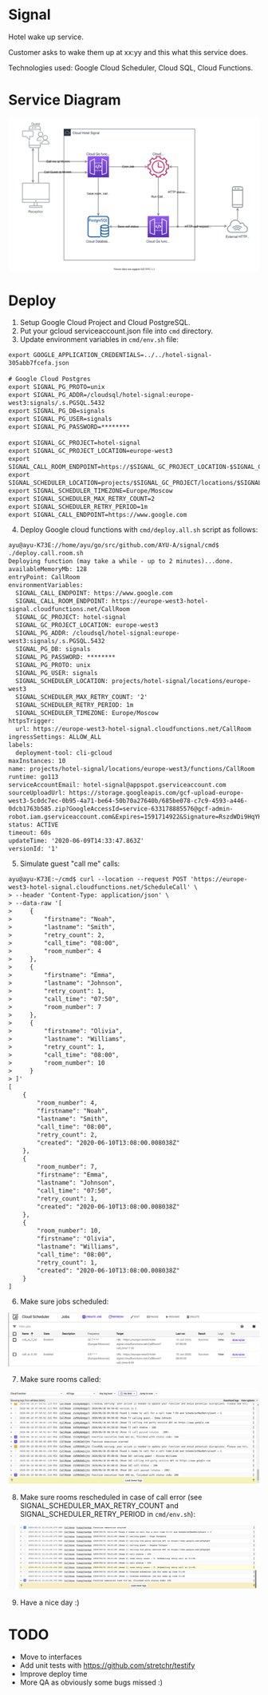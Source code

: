 # Signal

Hotel wake up service.

Customer asks to wake them up at xx:yy and this what this service does.

Technologies used: Google Cloud Scheduler, Cloud SQL, Cloud Functions.

# Service Diagram

![](images/diagram.svg)

# Deploy

1. Setup Google Cloud Project and Cloud PostgreSQL.
2. Put your gcloud serviceaccount.json file into `cmd` directory.
3. Update environment variables in `cmd/env.sh` file:

```
export GOOGLE_APPLICATION_CREDENTIALS=../../hotel-signal-305abb7fcefa.json

# Google Cloud Postgres
export SIGNAL_PG_PROTO=unix
export SIGNAL_PG_ADDR=/cloudsql/hotel-signal:europe-west3:signals/.s.PGSQL.5432
export SIGNAL_PG_DB=signals
export SIGNAL_PG_USER=signals
export SIGNAL_PG_PASSWORD=********

export SIGNAL_GC_PROJECT=hotel-signal
export SIGNAL_GC_PROJECT_LOCATION=europe-west3
export SIGNAL_CALL_ROOM_ENDPOINT=https://$SIGNAL_GC_PROJECT_LOCATION-$SIGNAL_GC_PROJECT.cloudfunctions.net/CallRoom
export SIGNAL_SCHEDULER_LOCATION=projects/$SIGNAL_GC_PROJECT/locations/$SIGNAL_GC_PROJECT_LOCATION
export SIGNAL_SCHEDULER_TIMEZONE=Europe/Moscow
export SIGNAL_SCHEDULER_MAX_RETRY_COUNT=2
export SIGNAL_SCHEDULER_RETRY_PERIOD=1m
export SIGNAL_CALL_ENDPOINT=https://www.google.com
```

4. Deploy Google cloud functions with `cmd/deploy.all.sh` script as follows:

```
ayu@ayu-K73E://home/ayu/go/src/github.com/AYU-A/signal/cmd$ ./deploy.call.room.sh 
Deploying function (may take a while - up to 2 minutes)...done.                                                                              
availableMemoryMb: 128
entryPoint: CallRoom
environmentVariables:
  SIGNAL_CALL_ENDPOINT: https://www.google.com
  SIGNAL_CALL_ROOM_ENDPOINT: https://europe-west3-hotel-signal.cloudfunctions.net/CallRoom
  SIGNAL_GC_PROJECT: hotel-signal
  SIGNAL_GC_PROJECT_LOCATION: europe-west3
  SIGNAL_PG_ADDR: /cloudsql/hotel-signal:europe-west3:signals/.s.PGSQL.5432
  SIGNAL_PG_DB: signals
  SIGNAL_PG_PASSWORD: ********
  SIGNAL_PG_PROTO: unix
  SIGNAL_PG_USER: signals
  SIGNAL_SCHEDULER_LOCATION: projects/hotel-signal/locations/europe-west3
  SIGNAL_SCHEDULER_MAX_RETRY_COUNT: '2'
  SIGNAL_SCHEDULER_RETRY_PERIOD: 1m
  SIGNAL_SCHEDULER_TIMEZONE: Europe/Moscow
httpsTrigger:
  url: https://europe-west3-hotel-signal.cloudfunctions.net/CallRoom
ingressSettings: ALLOW_ALL
labels:
  deployment-tool: cli-gcloud
maxInstances: 10
name: projects/hotel-signal/locations/europe-west3/functions/CallRoom
runtime: go113
serviceAccountEmail: hotel-signal@appspot.gserviceaccount.com
sourceUploadUrl: https://storage.googleapis.com/gcf-upload-europe-west3-5c0dc7ec-0b95-4a71-be64-50b70a27640b/685be078-c7c9-4593-a446-0dcb1763b585.zip?GoogleAccessId=service-633178885576@gcf-admin-robot.iam.gserviceaccount.com&Expires=1591714922&Signature=RszdWDi9HqYHfIomjnP5zuh36zGGOvMoW230OwVpIv%2B%2Bo%2BqzTU3K7oKeH1ekrcryF2LLL2U558exM3kW5wJyE%2BrgCtqQzllNxuPLxpOguk2seYzOaE6zl2L5T0thPCq%2B%2FGQwnPaJZ%2FUFAiONAgwpuvhwfghMtaQcIMZk5apcqPQX70EPJuJ6YFFVAR6y3KvGwRxjeVFGLFM%2BRSU9iGjuq48J7bq07JCn0LsQGIojOQHWdFvB4lWXtb4Qv8NhpvwC1%2BSBYEypH2djTXxqWeAcgre6hjcK3xb8C%2FnB2TlQrwlxQzQgTF0UAwGAUtwG%2B8%2BpHlXU5J9PrY%2FTp6GYVpnfGg%3D%3D
status: ACTIVE
timeout: 60s
updateTime: '2020-06-09T14:33:47.863Z'
versionId: '1'

```

5. Simulate guest "call me" calls:

```
ayu@ayu-K73E:~/cmd$ curl --location --request POST 'https://europe-west3-hotel-signal.cloudfunctions.net/ScheduleCall' \
> --header 'Content-Type: application/json' \
> --data-raw '[
>     {
>         "firstname": "Noah",
>         "lastname": "Smith",
>         "retry_count": 2,
>         "call_time": "08:00",
>         "room_number": 4
>     },
>     {
>         "firstname": "Emma",
>         "lastname": "Johnson",
>         "retry_count": 1,
>         "call_time": "07:50",
>         "room_number": 7
>     },
>     {
>         "firstname": "Olivia",
>         "lastname": "Williams",
>         "retry_count": 1,
>         "call_time": "08:00",
>         "room_number": 10
>     }
> ]'
[
    {
        "room_number": 4,
        "firstname": "Noah",
        "lastname": "Smith",
        "call_time": "08:00",
        "retry_count": 2,
        "created": "2020-06-10T13:08:00.008038Z"
    },
    {
        "room_number": 7,
        "firstname": "Emma",
        "lastname": "Johnson",
        "call_time": "07:50",
        "retry_count": 1,
        "created": "2020-06-10T13:08:00.008038Z"
    },
    {
        "room_number": 10,
        "firstname": "Olivia",
        "lastname": "Williams",
        "call_time": "08:00",
        "retry_count": 1,
        "created": "2020-06-10T13:08:00.008038Z"
    }
]

```

6. Make sure jobs scheduled:

![](images/jobs.png)

7. Make sure rooms called:

![](images/calls.png)

8. Make sure rooms rescheduled in case of call error (see SIGNAL_SCHEDULER_MAX_RETRY_COUNT and SIGNAL_SCHEDULER_RETRY_PERIOD in `cmd/env.sh`):

![](images/retry.png)

9. Have a nice day :)

# TODO

- Move to interfaces
- Add unit tests with https://github.com/stretchr/testify
- Improve deploy time
- More QA as obviously some bugs missed :)
